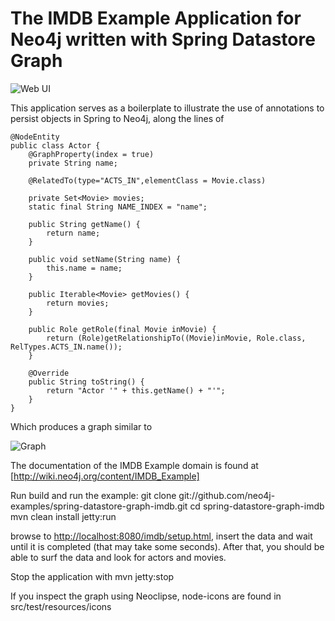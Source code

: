 The IMDB Example Application for Neo4j written with Spring Datastore Graph
==========================================================================

![Web UI](http://github.com/neo4j-examples/spring-datastore-graph-imdb/raw/master/doc/images/IMDB1.png)


This application serves as a boilerplate to illustrate the use of annotations to persist objects in Spring to Neo4j, along the lines of 


	@NodeEntity
	public class Actor {
    	@GraphProperty(index = true)
    	private String name;

		@RelatedTo(type="ACTS_IN",elementClass = Movie.class)
		
		private Set<Movie> movies;
		static final String NAME_INDEX = "name";

		public String getName() {
			return name;
		}

		public void setName(String name) {
			this.name = name;
		}

		public Iterable<Movie> getMovies() {
			return movies;
		}
		
		public Role getRole(final Movie inMovie) {
			return (Role)getRelationshipTo((Movie)inMovie, Role.class, RelTypes.ACTS_IN.name());
		}
		
		@Override
		public String toString() {
			return "Actor '" + this.getName() + "'";
		}
	}
	
Which produces a graph similar to 

![Graph](http://wiki.neo4j.org/images/5/53/Imdb.screenshot.actor.png)



The documentation of the IMDB Example domain is found at [http://wiki.neo4j.org/content/IMDB_Example]


Run build and run the example:
	git clone git://github.com/neo4j-examples/spring-datastore-graph-imdb.git
	cd spring-datastore-graph-imdb
	mvn clean install jetty:run

browse to [http://localhost:8080/imdb/setup.html](http://localhost:8080/imdb/setup.html), insert the data and wait until it is completed (that may take some seconds). After that, you should be able to surf the data and look for actors and movies.

Stop the application with
	mvn jetty:stop

If you inspect the graph using Neoclipse,
node-icons are found in
src/test/resources/icons
